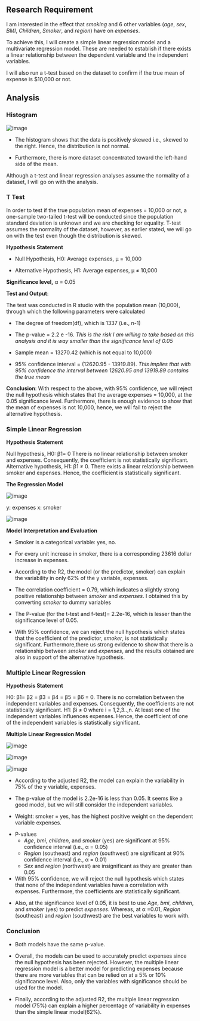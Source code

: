 ## Research Requirement
I am interested in the effect that *smoking* and 6 other variables (*age*, *sex*, *BMI*, *Children*, *Smoker*, and *region*) have on *expenses*. 

To achieve this, I will create a simple linear regression model and a multivariate regression model. These are needed to establish if there exists a linear relationship between the dependent variable and the independent variables.

I will also run a t-test based on the dataset to confirm if the true mean of expense is $10,000 or not.

## Analysis
### Histogram
![image](https://user-images.githubusercontent.com/121362860/225097756-e10bbad0-7363-4864-90bd-1ddfd32641e9.png)

* The histogram shows that the data is positively skewed i.e., skewed to the right. Hence, the distribution is not normal.
- Furthermore, there is more dataset concentrated toward the left-hand side of the mean.

Although a t-test and linear regression analyses assume the normality of a dataset, I will go on with the analysis.

### T Test
In order to test if the true population mean of expenses  = 10,000 or not, a one-sample two-tailed t-test will be conducted since the population standard deviation is unknown and we are checking for equality. T-test assumes the normality of the dataset, however, as earlier stated, we will go on with the test even though the distribution is skewed.

**Hypothesis Statement**
* Null Hypothesis, H0: Average expenses, µ = 10,000
+ Alternative Hypothesis, H1: Average expenses, µ ≠ 10,000 

**Significance level,** α = 0.05

**Test and Output**:

The test was conducted in R studio with the population mean (10,000), through which the following parameters were calculated
+ The degree of freedom(df), which is 1337 (i.e., n-1)
- The p-value = 2.2 e -16. *This is the risk I am willing to take based on this analysis and it is way smaller than the significance level of 0.05*
* Sample mean = 13270.42 (which is not equal to 10,000)
+ 95% confidence interval = (12620.95 - 13919.89). *This implies that  with 95% confidence the interval between 12620.95 and 13919.89 contains the true mean*

**Conclusion**: With respect to the above, with 95% confidence, we will reject the null hypothesis which states that the average expenses  = 10,000, at the 0.05 significance level. 
Furthermore, there is enough evidence to show that the mean of expenses is not 10,000, hence, we will fail to reject the alternative hypothesis.

### Simple Linear Regression
**Hypothesis Statement**

Null hypothesis, H0:  β1= 0 There is no linear relationship between smoker and expenses. Consequently, the coefficient is not statistically significant.
Alternative hypothesis, H1: β1 ≠ 0. There exists a linear relationship between smoker and expenses. Hence, the coefficient is statistically significant.

**The Regression Model**

![image](https://user-images.githubusercontent.com/121362860/225100275-f23b2713-e014-49e8-8b33-b2b0c6d7517c.png)

y: expenses
x: smoker

![image](https://user-images.githubusercontent.com/121362860/225102726-a828911e-a92a-4b53-a8bd-fb3482d3f1fb.png)

**Model Interpretation and Evaluation**
* Smoker is a categorical variable: yes, no.
+ For every unit increase in smoker, there is a corresponding 23616 dollar increase in expenses. 
- According to the R2, the model (or the predictor, smoker) can explain the variability in only 62% of the y variable, expenses.
* The correlation coefficient = 0.79, which indicates a slightly strong positive relationship between *smoker* and *expenses*. I obtained this by converting *smoker* to dummy variables
+ The P-value (for the t-test and f-test)= 2.2e-16, which is lesser than the significance level of 0.05.
- With 95% confidence, we can reject the null hypothesis which states that the coefficient of the predictor, *smoker*, is not statistically significant. Furthermore,there us strong evidence to show that there is a relationship between *smoker* and *expenses*, and the results obtained are also in support of the alternative hypothesis.

### Multiple Linear Regression
**Hypothesis Statement**

H0: β1= β2 = β3 = β4 = β5 = β6 = 0. There is no correlation between the independent variables and expenses. Consequently, the coefficients are not statistically significant.
H1: βi ≠ 0 where i = 1,2,3..,n. At least one of the independent variables influences expenses. Hence, the coefficient of one of the independent variables is statistically significant.

**Multiple Linear Regression Model**

![image](https://user-images.githubusercontent.com/121362860/225101369-8c955821-dd0e-4183-9187-2493138d5046.png)

![image](https://user-images.githubusercontent.com/121362860/225101407-b2827ff1-7042-41f1-a0f2-499838fd9c02.png)

![image](https://user-images.githubusercontent.com/121362860/225101449-fd5c1200-0f3d-4df6-ae40-f901fe65c774.png)

* According to the adjusted R2, the model can explain the variability in 75% of the y variable, expenses. 
+ The p-value of the model is 2.2e-16 is less than 0.05. It seems like a good model, but we will still consider the independent variables.
- Weight: smoker = yes, has the highest positive weight on the dependent variable expenses.
* P-values
  + *Age*, *bmi*, *children*, and *smoker* (yes) are significant at 95% confidence interval (i.e., α = 0.05)
  * *Region* (southeast) and *region* (southwest) are significant at 90% confidence interval (i.e., α = 0.01)
  - *Sex* and *region* (northwest) are insignificant as they are greater than 0.05
* With 95% confidence, we will reject the null hypothesis which states that none of the independent variables have a correlation with expenses. Furthermore, the coefficients are statistically significant. 
+ Also, at the significance level of 0.05, it is best to use *Age*, *bmi*, *children*, and *smoker* (yes) to predict *expenses*. Whereas, at α =0.01, *Region* (southeast) and *region* (southwest) are the best variables to work with. 

### Conclusion
* Both models have the same p-value.
+ Overall, the models can be used to accurately predict expenses since the null hypothesis has been rejected. However, the multiple linear regression model is a better model for predicting expenses because there are more variables that can be relied on at a 5% or 10% significance level. Also, only the variables with significance should be used for the model.
- Finally, according to the adjusted R2, the multiple linear regression model (75%) can explain a higher percentage of variability in expenses than the simple linear model(62%).






















